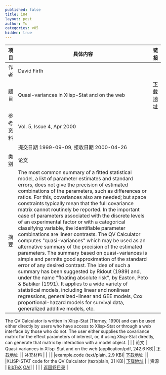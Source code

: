 ```yaml
---
published: false
title: i04
layout: post
author: Yu
categories: v05
hidden: true
---
```


| 项目 | 具体内容 | 链接 |
|---:|---|---|
| 作者 | David Firth| |
| 题目 |Quasi-variances in Xlisp-Stat and on the web | [下载地址](http://www.jstatsoft.org/v05/i04/paper) |
| 参考资料 |Vol. 5, Issue 4, Apr 2000 | |
| | 提交日期 1999-09-09, 接收日期 2000-04-26| | 
| 类别 | 论文| |
| 摘要 | The most common summary of a fitted statistical model, a list of parameter estimates and standard errors, does not give the precision of estimated combinations of the parameters, such as differences or ratios. For this, covariances also are needed; but space constraints typically mean that the full covariance matrix cannot routinely be reported. In the important case of parameters associated with the discrete levels of an experimental factor or with a categorical classifying variable, the identifiable parameter combinations are linear contrasts. The QV Calculator computes "quasi-variances" which may be used as an alternative summary of the precision of the estimated parameters. The summary based on quasi-variances is simple and permits good approximation of the standard error of any desired contrast. The idea of such a summary has been suggested by Ridout (1989) and, under the name "floating absolute risk", by Easton, Peto &amp; Babiker (1991). It applies to a wide variety of statistical models, including linear and nonlinear regressions, generalized-linear and GEE models, Cox proportional-hazard models for survival data, generalized additive models, etc. | |
 The QV Calculator is written in Xlisp-Stat (Tierney, 1990) and can be used either directly by users who have access to Xlisp-Stat or through a web interface by those who do not. The user either supplies the covariance matrix for the effect parameters of interest, or, if using Xlisp-Stat directly, can generate that matrix by interaction with a model object. 
| |
| 论文 | Quasi-variances in Xlisp-Stat and on the web  (application/pdf, 242.6 KB)| [下载地址](http://www.jstatsoft.org/v05/i04/paper) |
| 补充材料 | | |
| |example.code  (text/plain, 2.9 KB)|  [下载地址](http://www.jstatsoft.org/v05/i04/supp/1) |
| |XLISP-STAT code for the QV Calculator  (text/plain, 31 KB)|  [下载地址](http://www.jstatsoft.org/v05/i04/supp/2) |
| 资源 | [BibTeX](http://www.jstatsoft.org/v05/i04/bibtex) [OAI](http://www.jstatsoft.org/oai?verb=GetRecord&identifier=oai.jstatsoft/v05/i04&prefix=oai_dc)| |
| |  | [返回卷目录]({{site.baseurl}}/volume/v05.html) |